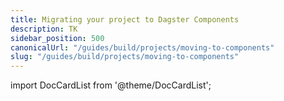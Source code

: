 ```yaml
---
title: Migrating your project to Dagster Components
description: TK
sidebar_position: 500
canonicalUrl: "/guides/build/projects/moving-to-components"
slug: "/guides/build/projects/moving-to-components"
---
```


import DocCardList from '@theme/DocCardList';

<DocCardList />